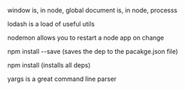 window is, in node, global
document is, in node, processs

lodash is a load of useful utils

nodemon allows you to restart a node app on change

npm install <module> --save (saves the dep to the pacakge.json file)

npm install (installs all deps)

yargs is a great command line parser
